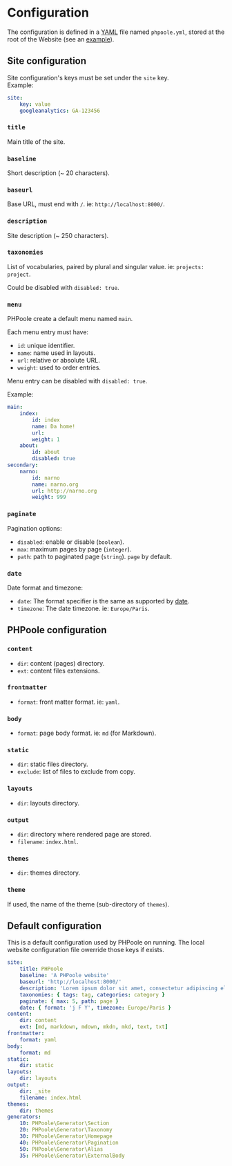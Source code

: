 <!--
repository: https://github.com/PHPoole/PHPoole/edit/master/docs/
file: 4.Configuration.md
-->

# Configuration

The configuration is defined in a [YAML](http://www.yaml.org) file named `phpoole.yml`, stored at the root of the Website (see an [example](https://github.com/PHPoole/PHPoole/blob/master/skeleton/phpoole.yml)).

## Site configuration

Site configuration's keys must be set under the `site` key.  
Example:
```yaml
site:
    key: value
    googleanalytics: GA-123456
```

### `title`

Main title of the site.

### `baseline`

Short description (~ 20 characters).

### `baseurl`

Base URL, must end with `/`.
ie: `http://localhost:8000/`.

### `description`

Site description (~ 250 characters).

### `taxonomies`

List of vocabularies, paired by plural and singular value.  ie: `projects: project`.

Could be disabled with `disabled: true`.

### `menu`

PHPoole create a default menu named `main`.

Each menu entry must have:

- `id`: unique identifier.
- `name`: name used in layouts.
- `url`: relative or absolute URL.
- `weight`: used to order entries.

Menu entry can be disabled with `disabled: true`.

Example:
```yaml
main:
    index:
        id: index
        name: Da home!
        url:
        weight: 1
    about:
        id: about
        disabled: true
secondary:
    narno:
        id: narno
        name: narno.org
        url: http://narno.org
        weight: 999
```

### `paginate`
Pagination options:
- `disabled`: enable or disable (`boolean`).
- `max`: maximum pages by page (`integer`).
- `path`: path to paginated page (`string`). `page` by default.

### `date`
Date format and timezone:
- `date`: The format specifier is the same as supported by [date](http://www.php.net/date).
- `timezone`:  The date timezone. ie: `Europe/Paris`.

## PHPoole configuration

### `content`
- `dir`: content (pages) directory.
- `ext`: content files extensions.

### `frontmatter`
- `format`: front matter format. ie: `yaml`.

### `body`
- `format`: page body format. ie: `md` (for Markdown).

### `static`
- `dir`: static files directory.
- `exclude`: list of files to exclude from copy.

### `layouts`
- `dir`: layouts directory.

### `output`
- `dir`: directory where rendered page are stored.
- `filename`: `index.html`.

### `themes`
- `dir`: themes directory.

### `theme`
If used, the name of the theme (sub-directory of `themes`).

## Default configuration

This is a default configuration used by PHPoole on running. The local website configuration file owerride those keys if exists.

```yaml
site:
    title: PHPoole
    baseline: 'A PHPoole website'
    baseurl: 'http://localhost:8000/'
    description: 'Lorem ipsum dolor sit amet, consectetur adipiscing elit, sed do eiusmod tempor incididunt ut labore et dolore magna aliqua.'
    taxonomies: { tags: tag, categories: category }
    paginate: { max: 5, path: page }
    date: { format: 'j F Y', timezone: Europe/Paris }
content:
    dir: content
    ext: [md, markdown, mdown, mkdn, mkd, text, txt]
frontmatter:
    format: yaml
body:
    format: md
static:
    dir: static
layouts:
    dir: layouts
output:
    dir: _site
    filename: index.html
themes:
    dir: themes
generators:
    10: PHPoole\Generator\Section
    20: PHPoole\Generator\Taxonomy
    30: PHPoole\Generator\Homepage
    40: PHPoole\Generator\Pagination
    50: PHPoole\Generator\Alias
    35: PHPoole\Generator\ExternalBody
```

